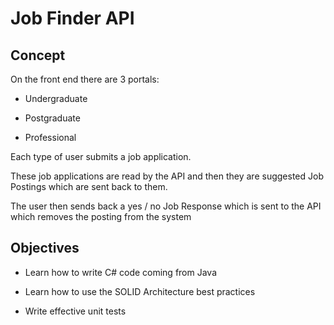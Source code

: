 # Job Finder API

## Concept

On the front end there are 3 portals:

- Undergraduate

- Postgraduate

- Professional

Each type of user submits a job application.

These job applications are read by the API and then they are suggested Job Postings which are sent back to them.

The user then sends back a yes / no Job Response which is sent to the API which removes the posting from the system

## Objectives

- Learn how to write C# code coming from Java

- Learn how to use the SOLID Architecture best practices

- Write effective unit tests

